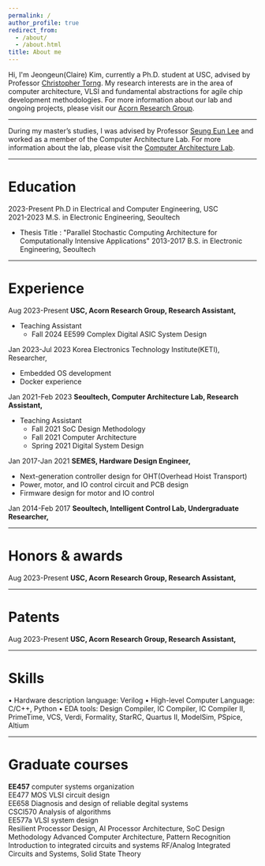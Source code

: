 ```yaml
---
permalink: /
author_profile: true
redirect_from: 
  - /about/
  - /about.html
title: About me
---
```

Hi, I'm Jeongeun(Claire) Kim, currently a Ph.D. student at USC, advised by Professor [Christopher Torng](https://ctorng.com). My research interests are in the area of computer architecture, VLSI and fundamental abstractions for agile chip development methodologies.
For more information about our lab and ongoing projects, please visit our [Acorn Research Group](https://acorn-research.usc.edu).

------
During my master’s studies, I was advised by Professor [Seung Eun Lee](https://soc.seoultech.ac.kr/Professor/Professor.html) and worked as a member of the Computer Architecture Lab.
For more information about the lab, please visit the [Computer Architecture Lab](https://soc.seoultech.ac.kr/).

------

Education
======
2023-Present Ph.D in Electrical and Computer Engineering, USC  
2021-2023    M.S. in Electronic Engineering, Seoultech  
   - Thesis Title : "Parallel Stochastic Computing Architecture for Computationally Intensive Applications"
2013-2017    B.S. in Electronic Engineering, Seoultech  


------

Experience
======
Aug 2023-Present **USC, Acorn Research Group, Research Assistant,**  
  * Teaching Assistant 
  	* Fall 2024 EE599 Complex Digital ASIC System Design 

Jan 2023-Jul 2023 Korea Electronics Technology Institute(KETI), Researcher, 
  * Embedded OS development
  * Docker experience 

Jan 2021-Feb 2023 **Seoultech, Computer Architecture Lab, Research Assistant,**  
  * Teaching Assistant 
  	* Fall 2021 SoC Design Methodology 
  	* Fall 2021 Computer Architecture 
  	* Spring 2021 Digital System Design 

Jan 2017-Jan 2021 **SEMES, Hardware Design Engineer,**
  * Next-generation controller design for OHT(Overhead Hoist Transport)
  * Power, motor, and IO control circuit and PCB design
  * Firmware design for motor and IO control

Jan 2014-Feb 2017 **Seoultech, Intelligent Control Lab, Undergraduate Researcher,**


------

Honors & awards
======
Aug 2023-Present **USC, Acorn Research Group, Research Assistant,**  


------

Patents
======
Aug 2023-Present **USC, Acorn Research Group, Research Assistant,**  


------

Skills
======
• Hardware description language: Verilog
• High-level Computer Language: C/C++, Python
• EDA tools: Design Compiler, IC Compiler, IC Compiler II, PrimeTime, VCS, Verdi, Formality, StarRC,
Quartus II, ModelSim, PSpice, Altium


------

Graduate courses
======
**EE457** computer systems organization  
EE477 MOS VLSI circuit design  
EE658 Diagnosis and design of reliable degital systems  
CSCI570 Analysis of algorithms  
EE577a VLSI system design  
Resilient Processor Design, AI Processor Architecture, SoC Design Methodology
Advanced Computer Architecture, Pattern Recognition
Introduction to integrated circuits and systems
RF/Analog Integrated Circuits and Systems, Solid State Theory


